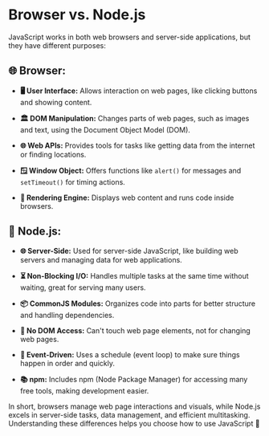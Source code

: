 # Browser vs. Node.js

JavaScript works in both web browsers and server-side applications, but they have different purposes:

## 🌐 Browser:

- **🖥️ User Interface:** Allows interaction on web pages, like clicking buttons and showing content.

- **🏛️ DOM Manipulation:** Changes parts of web pages, such as images and text, using the Document Object Model (DOM).

- **🌐 Web APIs:** Provides tools for tasks like getting data from the internet or finding locations.

- **🪟 Window Object:** Offers functions like `alert()` for messages and `setTimeout()` for timing actions.

- **🎨 Rendering Engine:** Displays web content and runs code inside browsers.

## 🚀 Node.js:

- **🌐 Server-Side:** Used for server-side JavaScript, like building web servers and managing data for web applications.

- **⏳ Non-Blocking I/O:** Handles multiple tasks at the same time without waiting, great for serving many users.

- **📦 CommonJS Modules:** Organizes code into parts for better structure and handling dependencies.

- **🚫 No DOM Access:** Can't touch web page elements, not for changing web pages.

- **📅 Event-Driven:** Uses a schedule (event loop) to make sure things happen in order and quickly.

- **📚 npm:** Includes npm (Node Package Manager) for accessing many free tools, making development easier.

In short, browsers manage web page interactions and visuals, while Node.js excels in server-side tasks, data management, and efficient multitasking. Understanding these differences helps you choose how to use JavaScript 💯
